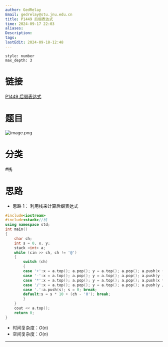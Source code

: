 ```yaml
---
author: GedRelay
Email: gedrelay@stu.jnu.edu.cn
title: P1449 后缀表达式
time: 2024-09-17 22:03
aliases: 
Description: 
tags: 
lastEdit: 2024-09-18-12:48
---
```


```toc
style: number
max_depth: 3
```

# 链接
[P1449 后缀表达式](https://www.luogu.com.cn/problem/P1449) 

# 题目
![image.png](https://ged-pic-bed.oss-cn-guangzhou.aliyuncs.com/img/202409172203358.png)


# 分类
#栈 

# 思路
- 思路 1：
利用栈来计算后缀表达式


```cpp
#include<iostream>
#include<stack>//栈
using namespace std;
int main()
{
	char ch;
	int s = 0, x, y;
	stack <int> a;
	while (cin >> ch, ch != '@')
	{
		switch (ch)
		{
		case '+':x = a.top(); a.pop(); y = a.top(); a.pop(); a.push(x + y); break;
		case '-':x = a.top(); a.pop(); y = a.top(); a.pop(); a.push(y - x); break;
		case '*':x = a.top(); a.pop(); y = a.top(); a.pop(); a.push(x * y); break;
		case '/':x = a.top(); a.pop(); y = a.top(); a.pop(); a.push(y / x); break;
		case '.':a.push(s); s = 0; break;
		default:s = s * 10 + (ch - '0'); break;
		}
	}
	cout << a.top();
	return 0;
}
```


- 时间复杂度：${O\left( n \right)  }$ 
- 空间复杂度：${O\left( n \right)  }$ 


---

